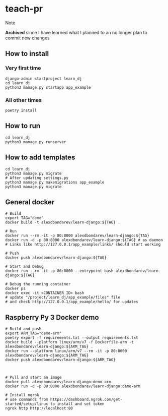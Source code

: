 # teach-pr

> [!NOTE]  
> **Archived** since I have learned what I planned to an no longer plan to commit new changes

## How to install
### Very first time
```shell
django-admin startproject learn_dj
cd learn_dj
python3 manage.py startapp app_example
```

### All other times
```shell
poetry install
```

## How to run
```shell
cd learn_dj
python3 manage.py runserver
```

## How to add templates
```shell
cd learn_dj
python3 manage.py migrate
# After updating settings.py
python3 manage.py makemigrations app_example
python3 manage.py migrate
```

## General docker
```shell
# Build
export TAG="demo"
docker build -t alexdbondarev/learn-django:${TAG} .

# Run
docker run --rm -it -p 80:8000 alexdbondarev/learn-django:${TAG}
docker run -d -p 80:8000 alexdbondarev/learn-django:${TAG} # as daemon
# Links like http://127.0.0.1/app_example/links/ should start working

# Push
docker push alexdbondarev/learn-django:${TAG}

# Start and Debug
docker run --rm -it -p 80:8000 --entrypoint bash alexdbondarev/learn-django:${TAG}

# Debug the running container
docker ps
docker exec -it <CONTAINER ID> bash
# update "/project/learn_dj/app_example/files" file 
# and check http://127.0.0.1/app_example/hello/ for updates
```

## Raspberry Py 3 Docker demo
```shell
# Build and push
export ARM_TAG="demo-arm"
poetry export -f requirements.txt --output requirements.txt
docker build --platform linux/arm/v7 -f Dockerfile-arm -t alexdbondarev/learn-django:${ARM_TAG} .
docker run --platform linux/arm/v7 --rm -it -p 80:8000 alexdbondarev/learn-django:${ARM_TAG}
docker push alexdbondarev/learn-django:${ARM_TAG}

 

# Pull and start an image
docker pull alexdbondarev/learn-django:demo-arm
docker run -d -p 80:8000 alexdbondarev/learn-django:demo-arm

# Install ngrok
# use commands from https://dashboard.ngrok.com/get-started/setup/linux to install and set token
ngrok http http://localhost:80
```

